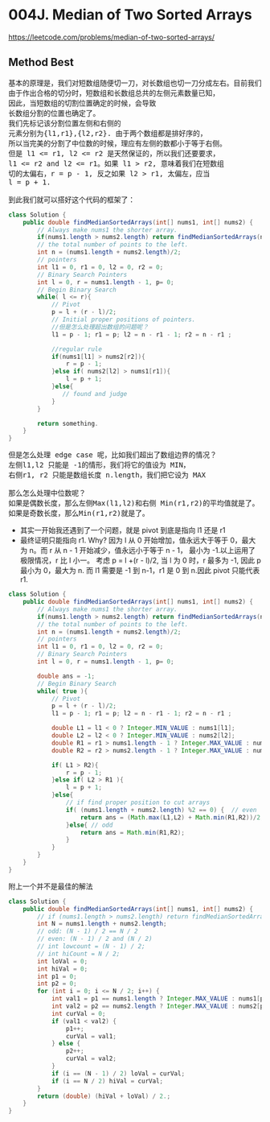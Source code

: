 # 004J. Median of Two Sorted Arrays

https://leetcode.com/problems/median-of-two-sorted-arrays/

## Method Best

<pre>
基本的原理是，我们对短数组随便切一刀，对长数组也切一刀分成左右。目前我们就对短数组做BinarySearch. l r p 都是在对短数组。
由于作出合格的切分时，短数组和长数组总共的左侧元素数量已知，
因此，当短数组的切割位置确定的时候，会导致
长数组分割的位置也确定了。        
我们先标记该分割位置左侧和右侧的
元素分别为{l1,r1},{l2,r2}. 由于两个数组都是排好序的，
所以当完美的分割了中位数的时候，理应有左侧的数都小于等于右侧。
但是 l1 <= r1, l2 <= r2 是天然保证的，所以我们还要要求，
l1 <= r2 and l2 <= r1。如果 l1 > r2, 意味着我们在短数组
切的太偏右，r = p - 1, 反之如果 l2 > r1, 太偏左，应当
l = p + 1.

到此我们就可以搭好这个代码的框架了：
</pre>

```java
class Solution {
    public double findMedianSortedArrays(int[] nums1, int[] nums2) {
        // Always make nums1 the shorter array.
        if(nums1.length > nums2.length) return findMedianSortedArrays(nums2, nums1);
        // the total number of points to the left.
        int n = (nums1.length + nums2.length)/2;
        // pointers
        int l1 = 0, r1 = 0, l2 = 0, r2 = 0;
        // Binary Search Pointers
        int l = 0, r = nums1.length - 1, p= 0;
        // Begin Binary Search
        while( l <= r){
            // Pivot
            p = l + (r - l)/2;
            // Initial proper positions of pointers.
            //但是怎么处理超出数组的问题呢？
            l1 = p - 1; r1 = p; l2 = n - r1 - 1; r2 = n - r1 ;

            //regular rule
            if(nums1[l1] > nums2[r2]){
                r = p - 1;
            }else if( nums2[l2] > nums1[r1]){
                l = p + 1;
            }else{
               // found and judge
            }
        }

        return something.
    }
}
```

<pre>
但是怎么处理 edge case 呢，比如我们超出了数组边界的情况？
左侧l1,l2 只能是 -1的情形，我们将它的值设为 MIN，
右侧r1, r2 只能是数组长度 n.length，我们把它设为 MAX

那么怎么处理中位数呢？
如果是偶数长度，那么左侧Max(l1,l2)和右侧 Min(r1,r2)的平均值就是了。
如果是奇数长度，那么Min(r1,r2)就是了。
</pre>

- 其实一开始我还遇到了一个问题，就是 pivot 到底是指向 l1 还是 r1
- 最终证明只能指向 r1. Why? 因为 l 从 0 开始增加，值永远大于等于 0，最大为 n。而
  r 从 n - 1 开始减少，值永远小于等于 n - 1， 最小为 -1.以上运用了极限情况，r 比 l 小一。
  考虑 p = l +(r - l)/2, 当 l 为 0 时，r 最多为 -1, 因此 p 最小为 0，最大为 n.
  而 l1 需要是 -1 到 n-1，r1 是 0 到 n.因此 pivot 只能代表 r1.

```Java
class Solution {
    public double findMedianSortedArrays(int[] nums1, int[] nums2) {
        // Always make nums1 the shorter array.
        if(nums1.length > nums2.length) return findMedianSortedArrays(nums2, nums1);
        // the total number of points to the left.
        int n = (nums1.length + nums2.length)/2;
        // pointers
        int l1 = 0, r1 = 0, l2 = 0, r2 = 0;
        // Binary Search Pointers
        int l = 0, r = nums1.length - 1, p= 0;

        double ans = -1;
        // Begin Binary Search
        while( true ){
            // Pivot
            p = l + (r - l)/2;
            l1 = p - 1; r1 = p; l2 = n - r1 - 1; r2 = n - r1 ;

            double L1 = l1 < 0 ? Integer.MIN_VALUE : nums1[l1];
            double L2 = l2 < 0 ? Integer.MIN_VALUE : nums2[l2];
            double R1 = r1 > nums1.length - 1 ? Integer.MAX_VALUE : nums1[r1];
            double R2 = r2 > nums2.length - 1 ? Integer.MAX_VALUE : nums2[r2];

            if( L1 > R2){
                r = p - 1;
            }else if( L2 > R1 ){
                l = p + 1;
            }else{
                // if find proper position to cut arrays
                if( (nums1.length + nums2.length) %2 == 0) {  // even
                    return ans = (Math.max(L1,L2) + Math.min(R1,R2))/2;
                }else{ // odd
                    return ans = Math.min(R1,R2);
                }
            }
        }
    }
}
```



附上一个并不是最佳的解法

```java
class Solution {
    public double findMedianSortedArrays(int[] nums1, int[] nums2) {
        // if (nums1.length > nums2.length) return findMedianSortedArrays(nums2, nums1);
        int N = nums1.length + nums2.length;
        // odd: (N - 1) / 2 == N / 2
        // even: (N - 1) / 2 and (N / 2)
        // int lowcount = (N - 1) / 2;
        // int hiCount = N / 2;
        int loVal = 0;
        int hiVal = 0;
        int p1 = 0;
        int p2 = 0;
        for (int i = 0; i <= N / 2; i++) {
            int val1 = p1 == nums1.length ? Integer.MAX_VALUE : nums1[p1];
            int val2 = p2 == nums2.length ? Integer.MAX_VALUE : nums2[p2];
            int curVal = 0;
            if (val1 < val2) {
                p1++;
                curVal = val1;
            } else {
                p2++;
                curVal = val2;
            }
            if (i == (N - 1) / 2) loVal = curVal;
            if (i == N / 2) hiVal = curVal;
        }
        return (double) (hiVal + loVal) / 2.;
    }
}
```